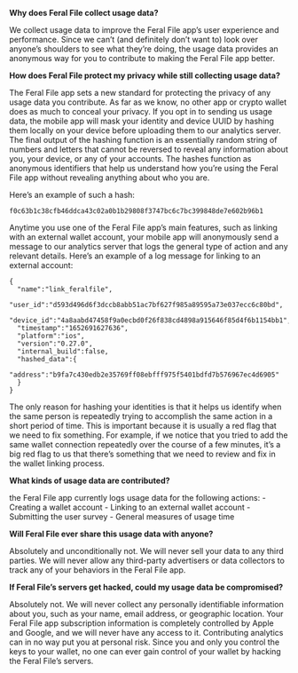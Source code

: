**Why does Feral File collect usage data?**

We collect usage data to improve the Feral File app’s user experience and performance. Since we can’t (and definitely don’t want to) look over anyone’s shoulders to see what they’re doing, the usage data provides an anonymous way for you to contribute to making the Feral File app better.

**How does Feral File protect my privacy while still collecting usage data?**

The Feral File app sets a new standard for protecting the privacy of any usage data you contribute. As far as we know, no other app or crypto wallet does as much to conceal your privacy. If you opt in to sending us usage data, the mobile app will mask your identity and device UUID by hashing them locally on your device before uploading them to our analytics server. The final output of the hashing function is an essentially random string of numbers and letters that cannot be reversed to reveal any information about you, your device, or any of your accounts. The hashes function as anonymous identifiers that help us understand how you’re using the Feral File app without revealing anything about who you are.

Here’s an example of such a hash:


```
f0c63b1c38cfb46ddca43c02a0b1b29808f3747bc6c7bc399848de7e602b96b1
```


Anytime you use one of the Feral File app’s main features, such as linking with an external wallet account, your mobile app will anonymously send a message to our analytics server that logs the general type of action and any relevant details. Here’s an example of a log message for linking to an external account:


```
{
  "name":"link_feralfile",
  "user_id":"d593d496d6f3dccb8abb51ac7bf627f985a89595a73e037ecc6c80bd",
  "device_id":"4a8aabd47458f9a0ecbd0f26f838cd4898a915646f85d4f6b1154bb1",
  "timestamp":"1652691627636",
  "platform":"ios",
  "version":"0.27.0",
  "internal_build":false,
  "hashed_data":{
    "address":"b9fa7c430edb2e35769ff08ebfff975f5401bdfd7b576967ec4d6905"
  }
}
```


The only reason for hashing your identities is that it helps us identify when the same person is repeatedly trying to accomplish the same action in a short period of time. This is important because it is usually a red flag that we need to fix something. For example, if we notice that you tried to add the same wallet connection repeatedly over the course of a few minutes, it’s a big red flag to us that there’s something that we need to review and fix in the wallet linking process.

**What kinds of usage data are contributed?**

the Feral File app currently logs usage data for the following actions: - Creating a wallet account - Linking to an external wallet account - Submitting the user survey - General measures of usage time

**Will Feral File ever share this usage data with anyone?**

Absolutely and unconditionally not. We will never sell your data to any third parties. We will never allow any third-party advertisers or data collectors to track any of your behaviors in the Feral File app.

**If Feral File’s servers get hacked, could my usage data be compromised?**

Absolutely not. We will never collect any personally identifiable information about you, such as your name, email address, or geographic location. Your Feral File app subscription information is completely controlled by Apple and Google, and we will never have any access to it. Contributing analytics can in no way put you at personal risk. Since you and only you control the keys to your wallet, no one can ever gain control of your wallet by hacking the Feral File’s servers.
